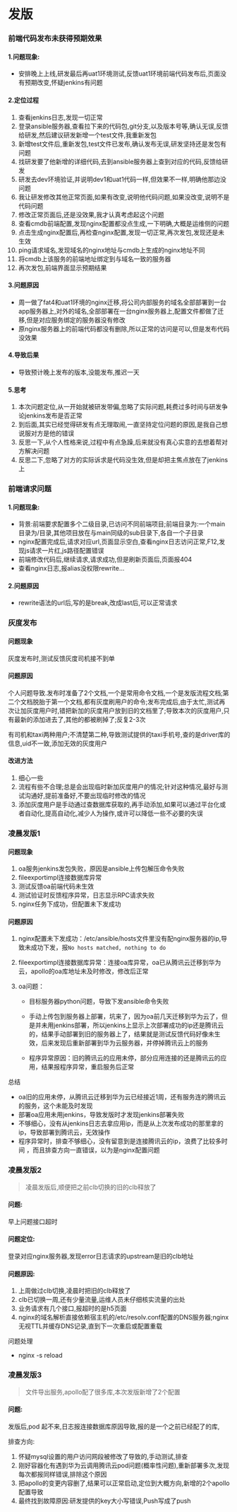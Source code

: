 # 发版

### 前端代码发布未获得预期效果

#### 1.问题现象:

* 安排晚上上线,研发最后再uat1环境测试,反馈uat1环境前端代码发布后,页面没有预期改变,怀疑jenkins有问题

#### 2.定位过程

1. 查看jenkins日志,发现一切正常
2. 登录ansible服务器,查看拉下来的代码包,git分支,以及版本号等,确认无误,反馈给研发,然后建议研发新增一个test文件,我重新发包
3. 新增test文件后,重新发包,test文件已发布,确认发布无误,研发坚持还是发包有问题
4. 找研发要了他新增的详细代码,去到ansible服务器上查到对应的代码,反馈给研发
5. 研发去dev环境验证,并说明dev1和uat1代码一样,但效果不一样,明确他那边没问题
6. 我让研发修改其他正常页面,如果有改变,说明他代码问题,如果没改变,说明不是代码问题
7. 修改正常页面后,还是没效果,我才认真考虑起这个问题
8. 查看cmdb前端配置,发现nginx配置都没点生成,一下明确,大概是运维侧的问题
9. 点击生成nginx配置后,再检查nginx配置,发现一切正常,再次发包,发现还是未生效
10. ping请求域名,发现域名的nginx地址与cmdb上生成的nginx地址不同
11. 将cmdb上该服务的前端地址绑定到与域名一致的服务器
12. 再次发包,前端界面显示预期结果

#### 3.问题原因

* 周一做了fat4和uat1环境的nginx迁移,将公司内部服务的域名全部部署到一台app服务器上,对外的域名,全部部署在一台nginx服务器上,配置文件都做了迁移,但是对应服务绑定的服务器没有修改
* 原nginx服务器上的前端代码都没有删除,所以正常的访问是可以,但是发布代码没效果

#### 4.导致后果

* 导致预计晚上发布的版本,没能发布,推迟一天

#### 5.思考

1. 本次问题定位,从一开始就被研发带偏,忽略了实际问题,耗费过多时间与研发争论jenkins发布是否正常
2. 到后面,其实已经觉得研发有点无理取闹,一直坚持定位问题的原因,是我自己想说服对方是他的错误
3. 反思一下,从个人性格来说,过程中有点急躁,后来就没有真心实意的去想着帮对方解决问题
4. 反思二下,忽略了对方的实际诉求是代码没生效,但是却把主焦点放在了jenkins上

### 前端请求问题

#### 1.问题现象:

* 背景:前端要求配置多个二级目录,已访问不同前端项目;前端目录为:一个main目录为/目录,其他项目放在与main同级的sub目录下,各自一个子目录
* nginx配置完成后,请求对应url,页面显示空白,查看nginx日志访问正常,F12,发现js请求一片红,js路径配置错误
* 前端修改代码后,继续请求,请求成功,但是刷新页面后,页面报404
* 查看nginx日志,报alias没权限rewrite...

#### 2.问题原因

* rewrite语法的url后,写的是break,改成last后,可以正常请求



### 灰度发布

#### 问题现象

灰度发布时,测试反馈灰度司机接不到单

#### 问题原因

个人问题导致.发布时准备了2个文档,一个是常用命令文档,一个是发版流程文档;第二个文档脱胎于第一个文档,都有灰度刷用户的命令;发布完成后,由于太忙,测试再次让加灰度用户时,错把新加的灰度用户放到旧的文档里了;导致本次的灰度用户,只有最新的添加进去了,其他的都被刷掉了;反复2-3次

有司机和taxi两种用户;不清楚第二种,导致测试提供的taxi手机号,查的是driver库的信息,uid不一致,添加无效的灰度用户

#### 改进方法

1. 细心一些
2. 流程有些不合理;总是会出现临时新加灰度用户的情况;针对这种情况,最好与测试沟通好,提前准备好,不要出现临时修改的情况
3. 添加灰度用户是手动通过查数据库获取的,再手动添加,如果可以通过平台化或者自动化,提高自动化,减少人为操作,或许可以降低一些不必要的失误

### 凌晨发版1

#### 问题现象

1. oa服务jenkins发包失败，原因是ansible上传包解压命令失败
2. fileexportimpl连接数据库异常
3. 测试反馈oa前端代码未生效
4. 测试验证时反馈程序异常，日志显示RPC请求失败
5. nginx任务下成功，但配置未下发成功

#### 问题原因

1. nginx配置未下发成功：/etc/ansible/hosts文件里没有配nginx服务器的ip,导致未成功下发，报`No hosts matched, nothing to do`

2. fileexportimpl连接数据库异常：连接oa库异常，oa已从腾讯云迁移到华为云，apollo的oa库地址未及时修改，修改后正常

3. oa问题：

   * 目标服务器python问题，导致下发ansible命令失败

   * 手动上传包到服务器上部署，坑来了，因为oa前几天迁移到华为云了，但是并未用jenkins部署，所以jenkins上显示上次部署成功的ip还是腾讯云的，结果手动部署到旧的服务器上了，结果就是测试反馈代码好像未生效，后来发现后重新部署到华为云服务器，并停掉腾讯云上的服务
   * 程序异常原因：旧的腾讯云的应用未停，部分应用连接的还是腾讯云的应用，结果报程序异常，重启服务后正常

总结

* oa旧的应用未停，从腾讯云迁移到华为云已经接近1周，还有服务连的腾讯云的服务，这个未能及时发现
* 部署oa应用未用jenkins，导致发版时才发现jenkins部署失败
* 不够细心，没有从jenkins日志去拿应用ip，而是从上次发布成功的那里拿的ip，导致部署到腾讯云，无效操作
* 程序异常时，排查不够细心，没有留意到是连接腾讯云的ip，浪费了比较多时间 ，而且排查方向一直错误，以为是nginx配置问题

### 凌晨发版2

> 凌晨发版后,顺便把之前clb切换的旧的clb释放了

#### 问题:

早上问题接口超时

#### 问题定位:

登录对应nginx服务器,发现error日志请求的upstream是旧的clb地址

#### 问题原因:

1. 上周做过clb切换,凌晨时把旧的clb释放了
2. clb已切换一周,还有少量流量,运维人员未仔细核实流量的出处
3. 业务请求有几个接口,报超时的是h5页面
4. nginx的域名解析直接依赖宿主机的/etc/resolv.conf配置的DNS服务器;nginx无视TTL并缓存DNS记录,直到下一次重启或配置重载

问题处理

* nginx -s reload

### 凌晨发版3

> 文件导出服务,apollo配了很多库,本次发版新增了2个配置

#### 问题:

发版后,pod 起不来,日志报连接数据库原因导致,报的是一个之前已经配了的库,

排查方向:

1. 怀疑mysql设置的用户访问网段被修改了导致的,手动测试,排查
2. 刚好容器化有遇到华为云调用腾讯云pod问题(概率性问题),重新部署多次,发现每次都报同样错误,排除这个原因
3. 把apollo的变更内容删了,结果可以正常启动,定位到大概方向,新增的2个apollo配置导致
4. 最终找到故障原因:研发提供的key大小写错误,Push写成了push
